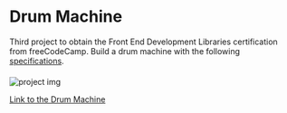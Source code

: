 # Drum Machine

Third project to obtain the Front End Development Libraries certification from freeCodeCamp. Build a drum machine with the following [specifications](https://www.freecodecamp.org/learn/front-end-development-libraries/front-end-development-libraries-projects/build-a-drum-machine).


####  
![project img]()


[Link to the Drum Machine](https://cwjki.github.io/markdown-previewer/) 